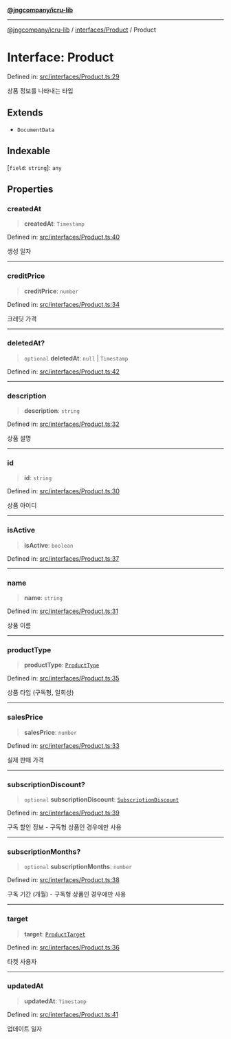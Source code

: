 [**@jngcompany/icru-lib**](../../../README.md)

***

[@jngcompany/icru-lib](../../../README.md) / [interfaces/Product](../README.md) / Product

# Interface: Product

Defined in: [src/interfaces/Product.ts:29](https://github.com/jngcompany/icru-lib/blob/d3a4d9c24074b22f396121b6f6d7c5106c66ae75/src/interfaces/Product.ts#L29)

상품 정보를 나타내는 타입

## Extends

- `DocumentData`

## Indexable

\[`field`: `string`\]: `any`

## Properties

### createdAt

> **createdAt**: `Timestamp`

Defined in: [src/interfaces/Product.ts:40](https://github.com/jngcompany/icru-lib/blob/d3a4d9c24074b22f396121b6f6d7c5106c66ae75/src/interfaces/Product.ts#L40)

생성 일자

***

### creditPrice

> **creditPrice**: `number`

Defined in: [src/interfaces/Product.ts:34](https://github.com/jngcompany/icru-lib/blob/d3a4d9c24074b22f396121b6f6d7c5106c66ae75/src/interfaces/Product.ts#L34)

크레딧 가격

***

### deletedAt?

> `optional` **deletedAt**: `null` \| `Timestamp`

Defined in: [src/interfaces/Product.ts:42](https://github.com/jngcompany/icru-lib/blob/d3a4d9c24074b22f396121b6f6d7c5106c66ae75/src/interfaces/Product.ts#L42)

***

### description

> **description**: `string`

Defined in: [src/interfaces/Product.ts:32](https://github.com/jngcompany/icru-lib/blob/d3a4d9c24074b22f396121b6f6d7c5106c66ae75/src/interfaces/Product.ts#L32)

상품 설명

***

### id

> **id**: `string`

Defined in: [src/interfaces/Product.ts:30](https://github.com/jngcompany/icru-lib/blob/d3a4d9c24074b22f396121b6f6d7c5106c66ae75/src/interfaces/Product.ts#L30)

상품 아이디

***

### isActive

> **isActive**: `boolean`

Defined in: [src/interfaces/Product.ts:37](https://github.com/jngcompany/icru-lib/blob/d3a4d9c24074b22f396121b6f6d7c5106c66ae75/src/interfaces/Product.ts#L37)

***

### name

> **name**: `string`

Defined in: [src/interfaces/Product.ts:31](https://github.com/jngcompany/icru-lib/blob/d3a4d9c24074b22f396121b6f6d7c5106c66ae75/src/interfaces/Product.ts#L31)

상품 이름

***

### productType

> **productType**: [`ProductType`](../../../enums/ProductType/enumerations/ProductType.md)

Defined in: [src/interfaces/Product.ts:35](https://github.com/jngcompany/icru-lib/blob/d3a4d9c24074b22f396121b6f6d7c5106c66ae75/src/interfaces/Product.ts#L35)

상품 타입 (구독형, 일회성)

***

### salesPrice

> **salesPrice**: `number`

Defined in: [src/interfaces/Product.ts:33](https://github.com/jngcompany/icru-lib/blob/d3a4d9c24074b22f396121b6f6d7c5106c66ae75/src/interfaces/Product.ts#L33)

실제 판매 가격

***

### subscriptionDiscount?

> `optional` **subscriptionDiscount**: [`SubscriptionDiscount`](SubscriptionDiscount.md)

Defined in: [src/interfaces/Product.ts:39](https://github.com/jngcompany/icru-lib/blob/d3a4d9c24074b22f396121b6f6d7c5106c66ae75/src/interfaces/Product.ts#L39)

구독 할인 정보 - 구독형 상품인 경우에만 사용

***

### subscriptionMonths?

> `optional` **subscriptionMonths**: `number`

Defined in: [src/interfaces/Product.ts:38](https://github.com/jngcompany/icru-lib/blob/d3a4d9c24074b22f396121b6f6d7c5106c66ae75/src/interfaces/Product.ts#L38)

구독 기간 (개월) - 구독형 상품인 경우에만 사용

***

### target

> **target**: [`ProductTarget`](../../../enums/ProductTarget/enumerations/ProductTarget.md)

Defined in: [src/interfaces/Product.ts:36](https://github.com/jngcompany/icru-lib/blob/d3a4d9c24074b22f396121b6f6d7c5106c66ae75/src/interfaces/Product.ts#L36)

타켓 사용자

***

### updatedAt

> **updatedAt**: `Timestamp`

Defined in: [src/interfaces/Product.ts:41](https://github.com/jngcompany/icru-lib/blob/d3a4d9c24074b22f396121b6f6d7c5106c66ae75/src/interfaces/Product.ts#L41)

업데이트 일자
